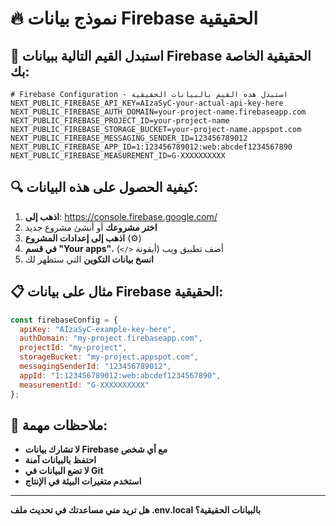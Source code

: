# 🔥 نموذج بيانات Firebase الحقيقية

## 📝 استبدل القيم التالية ببيانات Firebase الحقيقية الخاصة بك:

```env
# Firebase Configuration - استبدل هذه القيم بالبيانات الحقيقية
NEXT_PUBLIC_FIREBASE_API_KEY=AIzaSyC-your-actual-api-key-here
NEXT_PUBLIC_FIREBASE_AUTH_DOMAIN=your-project-name.firebaseapp.com
NEXT_PUBLIC_FIREBASE_PROJECT_ID=your-project-name
NEXT_PUBLIC_FIREBASE_STORAGE_BUCKET=your-project-name.appspot.com
NEXT_PUBLIC_FIREBASE_MESSAGING_SENDER_ID=123456789012
NEXT_PUBLIC_FIREBASE_APP_ID=1:123456789012:web:abcdef1234567890
NEXT_PUBLIC_FIREBASE_MEASUREMENT_ID=G-XXXXXXXXXX
```

## 🔍 كيفية الحصول على هذه البيانات:

1. **اذهب إلى**: https://console.firebase.google.com/
2. **اختر مشروعك** أو أنشئ مشروع جديد
3. **اذهب إلى إعدادات المشروع** (⚙️)
4. **في قسم "Your apps"**، أضف تطبيق ويب (أيقونة `</>`)
5. **انسخ بيانات التكوين** التي ستظهر لك

## 📋 مثال على بيانات Firebase الحقيقية:

```javascript
const firebaseConfig = {
  apiKey: "AIzaSyC-example-key-here",
  authDomain: "my-project.firebaseapp.com",
  projectId: "my-project",
  storageBucket: "my-project.appspot.com",
  messagingSenderId: "123456789012",
  appId: "1:123456789012:web:abcdef1234567890",
  measurementId: "G-XXXXXXXXXX"
};
```

## 🚨 ملاحظات مهمة:

- **لا تشارك بيانات Firebase مع أي شخص**
- **احتفظ بالبيانات آمنة**
- **لا تضع البيانات في Git**
- **استخدم متغيرات البيئة في الإنتاج**

---

**هل تريد مني مساعدتك في تحديث ملف .env.local بالبيانات الحقيقية؟** 
